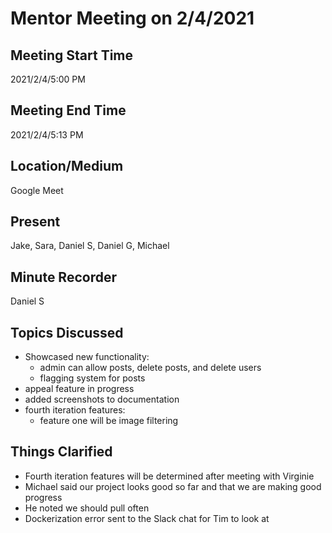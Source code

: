 # Mentor Meeting on 2/4/2021

## Meeting Start Time

2021/2/4/5:00 PM

## Meeting End Time

2021/2/4/5:13 PM

## Location/Medium

Google Meet

## Present

Jake, Sara, Daniel S, Daniel G, Michael

## Minute Recorder

Daniel S

## Topics Discussed

- Showcased new functionality:
  - admin can allow posts, delete posts, and delete users
  - flagging system for posts
- appeal feature in progress
- added screenshots to documentation
- fourth iteration features:
    - feature one will be image filtering

## Things Clarified
- Fourth iteration features will be determined after meeting with Virginie
- Michael said our project looks good so far and that we are making good progress
- He noted we should pull often
- Dockerization error sent to the Slack chat for Tim to look at
